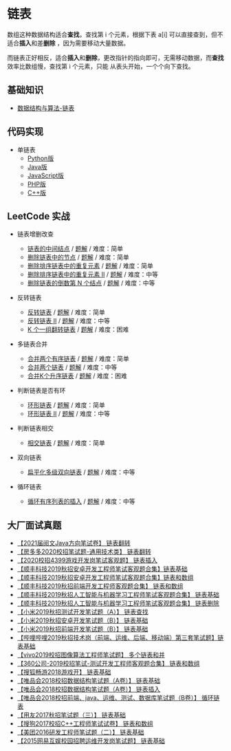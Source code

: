 # 链表

数组这种数据结构适合**查找**，查找第 i 个元素，根据下表 a\[i\] 可以直接查到，但不适合**插入**和差**删除**
，因为需要移动大量数据。

而链表正好相反，适合**插入**和**删除**，更改指针的指向即可，无需移动数据，而**查找**效率比数组慢，查找第 i 个元素，只能
从表头开始，一个个向下查找。

## 基础知识

* [数据结构与算法-链表](https://zhuanlan.zhihu.com/p/52878334)

## 代码实现

* 单链表
  * [Python版](https://github.com/wangzheng0822/algo/blob/master/python/06_linkedlist/singly_linked_list.py)
  * [Java版](https://github.com/wangzheng0822/algo/blob/master/java/06_linkedlist/SinglyLinkedList.java)
  * [JavaScript版](https://github.com/wangzheng0822/algo/blob/master/javascript/06_linkedlist/SinglyLinkedList.js)
  * [PHP版](https://github.com/wangzheng0822/algo/blob/master/php/06_linkedlist/SingleLinkedList.php)
  * [C++版](https://github.com/wangzheng0822/algo/blob/master/c-cpp/06_linkedlist/single_list.c)

## LeetCode 实战

* 链表增删改查
  * [链表的中间结点](https://leetcode-cn.com/problems/middle-of-the-linked-list/) / [题解](https://leetcode-cn.com/problems/middle-of-the-linked-list/solution/lian-biao-de-zhong-jian-jie-dian-by-leetcode-solut/) / 难度：简单
  * [删除链表中的节点](https://leetcode-cn.com/problems/delete-node-in-a-linked-list/) / [题解](https://leetcode-cn.com/problems/delete-node-in-a-linked-list/solution/shan-chu-lian-biao-zhong-de-jie-dian-by-leetcode/) / 难度：简单
  * [删除排序链表中的重复元素](https://leetcode-cn.com/problems/remove-duplicates-from-sorted-list/) / [题解](https://leetcode-cn.com/problems/remove-duplicates-from-sorted-list/solution/shan-chu-pai-xu-lian-biao-zhong-de-zhong-49v5/) / 难度：简单
  * [删除排序链表中的重复元素 II](https://leetcode-cn.com/problems/remove-duplicates-from-sorted-list-ii/) / [题解](https://leetcode-cn.com/problems/remove-duplicates-from-sorted-list-ii/solution/shan-chu-pai-xu-lian-biao-zhong-de-zhong-oayn/) / 难度：中等
  * [删除链表的倒数第 N 个结点](https://leetcode-cn.com/problems/remove-nth-node-from-end-of-list/) / [题解](https://leetcode-cn.com/problems/remove-nth-node-from-end-of-list/solution/shan-chu-lian-biao-de-dao-shu-di-nge-jie-dian-b-61/) / 难度：中等
  
* 反转链表
  * [反转链表](https://leetcode-cn.com/problems/reverse-linked-list/) / [题解](https://leetcode-cn.com/problems/reverse-linked-list/solution/fan-zhuan-lian-biao-by-leetcode-solution-d1k2/) / 难度：简单
  * [反转链表 II](https://leetcode-cn.com/problems/reverse-linked-list-ii/) / [题解](https://leetcode-cn.com/problems/reverse-linked-list-ii/solution/fan-zhuan-lian-biao-ii-by-leetcode-solut-teyq/) / 难度：中等
  * [K 个一组翻转链表](https://leetcode-cn.com/problems/reverse-nodes-in-k-group/) / [题解](https://leetcode-cn.com/problems/reverse-nodes-in-k-group/solution/k-ge-yi-zu-fan-zhuan-lian-biao-by-leetcode-solutio/) / 难度：困难
  
* 多链表合并
  * [合并两个有序链表](https://leetcode-cn.com/problems/merge-two-sorted-lists/) / [题解](https://leetcode-cn.com/problems/merge-two-sorted-lists/solution/he-bing-liang-ge-you-xu-lian-biao-by-leetcode-solu/) / 难度：简单
  * [合并两个链表](https://leetcode-cn.com/problems/merge-in-between-linked-lists/) / [题解](https://leetcode-cn.com/problems/merge-in-between-linked-lists/solution/1669-he-bing-liang-ge-lian-biao-by-celes-gf4b/) / 难度：中等
  * [合并K个升序链表](https://leetcode-cn.com/problems/merge-k-sorted-lists/) / [题解](https://leetcode-cn.com/problems/merge-k-sorted-lists/solution/he-bing-kge-pai-xu-lian-biao-by-leetcode-solutio-2/) / 难度：困难

* 判断链表是否有环
  * [环形链表](https://leetcode-cn.com/problems/linked-list-cycle/) / [题解](https://leetcode-cn.com/problems/linked-list-cycle/solution/huan-xing-lian-biao-by-leetcode-solution/) / 难度：简单
  * [环形链表 II](https://leetcode-cn.com/problems/linked-list-cycle-ii/) / [题解](https://leetcode-cn.com/problems/linked-list-cycle-ii/solution/huan-xing-lian-biao-ii-by-leetcode-solution/) / 难度：中等
  
* 判断链表相交
  * [相交链表](https://leetcode-cn.com/problems/intersection-of-two-linked-lists/) / [题解](https://leetcode-cn.com/problems/intersection-of-two-linked-lists/solution/xiang-jiao-lian-biao-by-leetcode-solutio-a8jn/) / 难度：简单
  
* 双向链表
  * [扁平化多级双向链表](https://leetcode-cn.com/problems/flatten-a-multilevel-doubly-linked-list/) / [题解](https://leetcode-cn.com/problems/flatten-a-multilevel-doubly-linked-list/solution/bian-ping-hua-duo-ji-shuang-xiang-lian-b-383h/) / 难度：中等
  
* 循环链表
  * [循环有序列表的插入](https://leetcode-cn.com/problems/insert-into-a-sorted-circular-linked-list/) / [题解](https://leetcode-cn.com/problems/insert-into-a-sorted-circular-linked-list/solution/xun-huan-you-xu-lie-biao-de-cha-ru-by-leetcode/) / 难度：中等
  
## 大厂面试真题
* [【2021届阅文Java方向笔试卷】 链表翻转](https://www.nowcoder.com/questionTerminal/c8f067b520e744328c214931e626aca6)
* [【房多多2020校招笔试题-通用技术类】 链表翻转](https://www.nowcoder.com/questionTerminal/dd8aecbb95d041bb9e17996faa112c3d)
* [【2020校招4399游戏开发岗笔试客观题】 链表插入](https://www.nowcoder.com/questionTerminal/6177f9903b054071b9274ac0b347c7c8)
* [【顺丰科技2019秋招安卓开发工程师笔试客观题合集】链表基础](https://www.nowcoder.com/questionTerminal/db23abc669754ab09c55bbb4ee07070e)
* [【顺丰科技2019秋招安卓开发工程师笔试客观题合集】链表和数组](https://www.nowcoder.com/questionTerminal/cf0c031be7a94268bd1003d2ecc28076)
* [【顺丰科技2019秋招前端开发工程师客观题合集】 链表和数组](https://www.nowcoder.com/questionTerminal/7e1abe6a4aec46fcb13ecd5ad0771253)
* [【顺丰科技2019秋招人工智能与机器学习工程师笔试客观题合集】 链表基础](https://www.nowcoder.com/questionTerminal/37ce03da1bc84db7b7fcd7a9ac9845fa)
* [【顺丰科技2019秋招人工智能与机器学习工程师笔试客观题合集】 链表删除](https://www.nowcoder.com/questionTerminal/3c3f6633dd3c4dca82136d01e1f9a260)
* [【小米2019秋招测试开发笔试题（A）】 链表查找](https://www.nowcoder.com/questionTerminal/0cff324157a24a7a8de3da7934458e34)
* [【小米2019秋招安卓开发笔试题（B）】 链表基础](https://www.nowcoder.com/questionTerminal/5617f7eecd7c4690ad1453da916e3009)
* [【小米2019秋招前端开发笔试题（B）】 链表基础](https://www.nowcoder.com/questionTerminal/dc928e3246554fe9afe7911ded2b2126)
* [【哔哩哔哩2019秋招技术岗（前端、运维、后端、移动端）第三套笔试题】链表基础](https://www.nowcoder.com/questionTerminal/f86885b99dd244fa992198f2fea0472d)
* [【vivo2019校招图像算法工程师笔试题】 多个链表和并](https://www.nowcoder.com/questionTerminal/812dac668a6c4e07afa64fd80561792d)
* [【360公司-2019校招笔试-测试开发工程师客观题合集】 链表和数组](https://www.nowcoder.com/questionTerminal/32d26e7b52a8463fbc00429ad8d3b412)
* [【搜狐畅游2018游戏开】 链表基础](https://www.nowcoder.com/questionTerminal/999f8430d2324792805e57a05b325328)
* [【唯品会2018校招数据结构笔试题（A卷）】 链表基础](https://www.nowcoder.com/questionTerminal/d25272d1b4624615a269d6389fb8b778)
* [【唯品会2018校招数据结构笔试题（A卷）】 链表插入](https://www.nowcoder.com/questionTerminal/06c92390e9ec4453a993fc9c23ae1bac)
* [【唯品会2018校招前端、java、运维、测试、数据库笔试题（B卷）】 循环链表](https://www.nowcoder.com/questionTerminal/2809644f8c2743d1a9e55ab1db6b68b7)
* [【用友2017秋招笔试题（三）】 链表基础](https://www.nowcoder.com/questionTerminal/715aad156ec74db0bd698cc654ef58d2)
* [【搜狗2017校招C++工程师笔试试卷】 链表和数组](https://www.nowcoder.com/questionTerminal/123ca64cc36941a99a3b51521b1de325)
* [【美团2016研发工程师笔试题（二）】 链表基础](https://www.nowcoder.com/questionTerminal/7453a49578f247e383522954686f10ae)
* [【2015网易互娱校园招聘运维开发岗笔试题】 链表基础](https://www.nowcoder.com/questionTerminal/28365b0ee5b445b29ef5f72570a24761)
